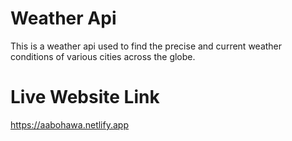 # Weather Api

This is a weather api used to find the precise and current weather conditions of various
cities across the globe.

# Live Website Link

https://aabohawa.netlify.app